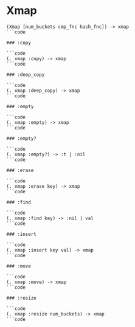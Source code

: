 # Xmap

```code
(Xmap [num_buckets cmp_fnc hash_fnc]) -> xmap
```code

### :copy

```code
(. xmap :copy) -> xmap
```code

### :deep_copy

```code
(. xmap :deep_copy) -> xmap
```code

### :empty

```code
(. xmap :empty) -> xmap
```code

### :empty?

```code
(. xmap :empty?) -> :t | :nil
```code

### :erase

```code
(. xmap :erase key) -> xmap
```code

### :find

```code
(. xmap :find key) -> :nil | val
```code

### :insert

```code
(. xmap :insert key val) -> xmap
```code

### :move

```code
(. xmap :move) -> xmap
```code

### :resize

```code
(. xmap :resize num_buckets) -> xmap
```code

